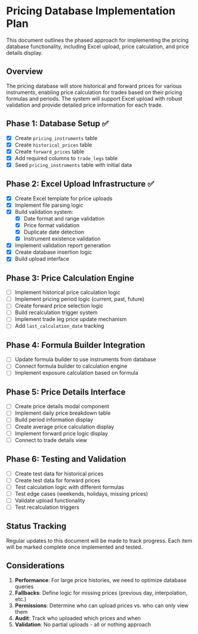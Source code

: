 
# Pricing Database Implementation Plan

This document outlines the phased approach for implementing the pricing database functionality, including Excel upload, price calculation, and price details display.

## Overview

The pricing database will store historical and forward prices for various instruments, enabling price calculation for trades based on their pricing formulas and periods. The system will support Excel upload with robust validation and provide detailed price information for each trade.

## Phase 1: Database Setup ✅

- [x] Create `pricing_instruments` table
- [x] Create `historical_prices` table
- [x] Create `forward_prices` table
- [x] Add required columns to `trade_legs` table
- [x] Seed `pricing_instruments` table with initial data

## Phase 2: Excel Upload Infrastructure ✅

- [x] Create Excel template for price uploads
- [x] Implement file parsing logic
- [x] Build validation system:
  - [x] Date format and range validation
  - [x] Price format validation
  - [x] Duplicate date detection
  - [x] Instrument existence validation
- [x] Implement validation report generation
- [x] Create database insertion logic
- [x] Build upload interface

## Phase 3: Price Calculation Engine

- [ ] Implement historical price calculation logic
- [ ] Implement pricing period logic (current, past, future)
- [ ] Create forward price selection logic
- [ ] Build recalculation trigger system
- [ ] Implement trade leg price update mechanism
- [ ] Add `last_calculation_date` tracking

## Phase 4: Formula Builder Integration

- [ ] Update formula builder to use instruments from database
- [ ] Connect formula builder to calculation engine
- [ ] Implement exposure calculation based on formula

## Phase 5: Price Details Interface

- [ ] Create price details modal component
- [ ] Implement daily price breakdown table
- [ ] Build period information display
- [ ] Create average price calculation display
- [ ] Implement forward price logic display
- [ ] Connect to trade details view

## Phase 6: Testing and Validation

- [ ] Create test data for historical prices
- [ ] Create test data for forward prices
- [ ] Test calculation logic with different formulas
- [ ] Test edge cases (weekends, holidays, missing prices)
- [ ] Validate upload functionality
- [ ] Test recalculation triggers

## Status Tracking

Regular updates to this document will be made to track progress. Each item will be marked complete once implemented and tested.

## Considerations

1. **Performance**: For large price histories, we need to optimize database queries
2. **Fallbacks**: Define logic for missing prices (previous day, interpolation, etc.)
3. **Permissions**: Determine who can upload prices vs. who can only view them
4. **Audit**: Track who uploaded which prices and when
5. **Validation**: No partial uploads - all or nothing approach
